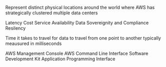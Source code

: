 Represent distinct physical locations around the world
where AWS has strategically clustered multiple data centers


Latency 
Cost
Service Availability
Data Sovereignity and Compliance
Resilency

Time it takes to travel for data to travel from one point to another typically meausured in milliseconds

AWS Management Console
AWS Command Line Interface
Software Development Kit
Application Programming Interface
